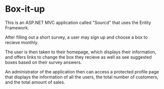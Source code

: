 # Box-it-up

This is an ASP.NET MVC application called "Sourcd" that uses the Entity Framework. 

After filling out a short survey, a user may sign up and choose a box to recieve monthly.

The user is then taken to their homepage, which displays their information, and offers links to change the box they recieve as well as see suggested boxes based on their survey answers. 

An administrator of the application then can access a protected profile page that displays the information of all the users, the total number of customers, and the total amount of sales. 